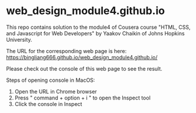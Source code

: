 # web_design_module4.github.io
This repo contains solution to the module4 of Cousera course "HTML, CSS, and Javascript for Web Developers" by Yaakov Chaikin of Johns Hopkins University. 

The URL for the corresponding web page is here: https://bingliang666.github.io/web_design_module4.github.io/

Please check out the console of this web page to see the result.

Steps of opening console in MacOS:
1. Open the URL in Chrome browser
2. Press " command + option + i " to open the Inspect tool
3. Click the console in Inspect

